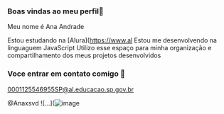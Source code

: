 ### Boas vindas ao meu perfil💋

Meu nome é Ana Andrade

Estou estudando na [Alura](https://www.al
Estou me desenvolvendo na linguaguem JavaScript
Utilizo esse espaço para minha organização e compartilhamento dos meus projetos desenvolvidos



### Voce entrar em contato comigo 🌺

0001125546955SP@al.educacao.sp.gov.br

@Anaxsvd
![...](![image](https://github.com/user-attachments/assets/1d20d38d-66ea-44f5-a1e2-64b26e17c625)





